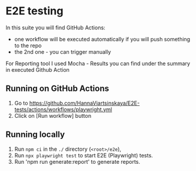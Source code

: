 # E2E testing
In this suite you will find GitHub Actions:
- one workflow will be executed automatically if you will push something to the repo
- the 2nd one - you can trigger manually

For Reporting tool I used Mocha - Results you can find under the summary in executed Github Action



## Running on GitHub Actions
1. Go to https://github.com/HannaViartsinskaya/E2E-tests/actions/workflows/playwright.yml
2. Click on [Run workflow] button

## Running locally

1. Run `npm ci` in the `./` directory (`<root>/e2e`),
2. Run `npx playwright test` to start E2E (Playwright) tests.
3. Run 'npm run generate:report' to generate reports.
